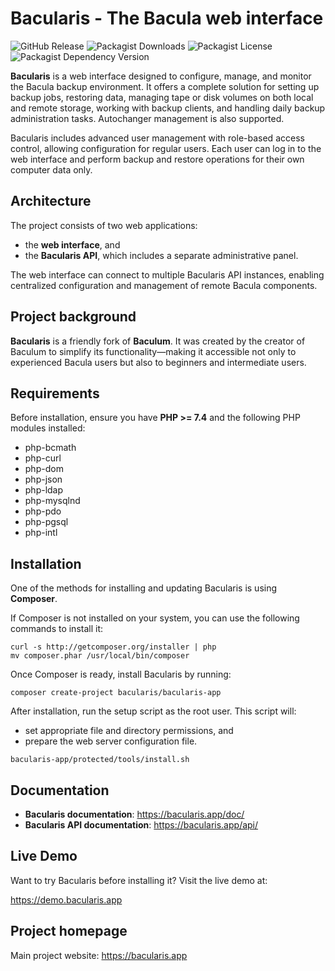 # Bacularis - The Bacula web interface


![GitHub Release](https://img.shields.io/github/v/release/bacularis/bacularis-app)
![Packagist Downloads](https://img.shields.io/packagist/dt/bacularis/bacularis-app)
![Packagist License](https://img.shields.io/packagist/l/bacularis/bacularis-app)
![Packagist Dependency Version](https://img.shields.io/packagist/dependency-v/bacularis/bacularis-app/PHP)


**Bacularis** is a web interface designed to configure, manage, and monitor the Bacula backup environment. It offers a complete solution for setting up backup jobs, restoring data, managing tape or disk volumes on both local and remote storage, working with backup clients, and handling daily backup administration tasks. Autochanger management is also supported.

Bacularis includes advanced user management with role-based access control, allowing configuration for regular users. Each user can log in to the web interface and perform backup and restore operations for their own computer data only.

## Architecture

The project consists of two web applications:

 * the **web interface**, and
 * the **Bacularis API**, which includes a separate administrative panel.

The web interface can connect to multiple Bacularis API instances, enabling centralized configuration and management of remote Bacula components.

## Project background

**Bacularis** is a friendly fork of **Baculum**. It was created by the creator of Baculum to simplify its functionality—making it accessible not only to experienced Bacula users but also to beginners and intermediate users.

## Requirements

Before installation, ensure you have **PHP >= 7.4** and the following PHP modules installed:

 - php-bcmath
 - php-curl
 - php-dom
 - php-json
 - php-ldap
 - php-mysqlnd
 - php-pdo
 - php-pgsql
 - php-intl

## Installation

One of the methods for installing and updating Bacularis is using **Composer**.

If Composer is not installed on your system, you can use the following commands to install it:

```
curl -s http://getcomposer.org/installer | php
mv composer.phar /usr/local/bin/composer
```

Once Composer is ready, install Bacularis by running:

```
composer create-project bacularis/bacularis-app
```

After installation, run the setup script as the root user. This script will:

 * set appropriate file and directory permissions, and
 * prepare the web server configuration file.

```
bacularis-app/protected/tools/install.sh
```

## Documentation

 * **Bacularis documentation**: https://bacularis.app/doc/
 * **Bacularis API documentation**: https://bacularis.app/api/

## Live Demo

Want to try Bacularis before installing it? Visit the live demo at:

https://demo.bacularis.app

## Project homepage

Main project website: https://bacularis.app
